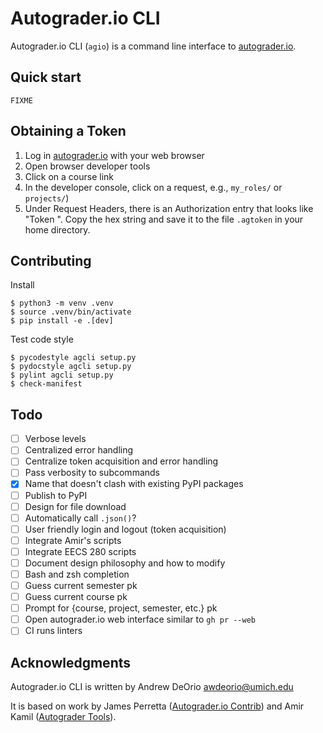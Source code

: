 Autograder.io CLI
=================

Autograder.io CLI (`agio`) is a command line interface to [autograder.io](https://autograder.io).


## Quick start
```console
FIXME
```

## Obtaining a Token
1. Log in [autograder.io](https://autograder.io/) with your web browser
2. Open browser developer tools
3. Click on a course link
4. In the developer console, click on a request, e.g., `my_roles/` or `projects/`)
5. Under Request Headers, there is an Authorization entry that looks like "Token ". Copy the hex string and save it to the file `.agtoken` in your home
directory.

## Contributing
Install
```console
$ python3 -m venv .venv
$ source .venv/bin/activate
$ pip install -e .[dev]
```

Test code style
```console
$ pycodestyle agcli setup.py
$ pydocstyle agcli setup.py
$ pylint agcli setup.py
$ check-manifest
```

## Todo
- [ ] Verbose levels
- [ ] Centralized error handling
- [ ] Centralize token acquisition and error handling
- [ ] Pass verbosity to subcommands
- [x] Name that doesn't clash with existing PyPI packages
- [ ] Publish to PyPI
- [ ] Design for file download
- [ ] Automatically call `.json()`?
- [ ] User friendly login and logout (token acquisition)
- [ ] Integrate Amir's scripts
- [ ] Integrate EECS 280 scripts
- [ ] Document design philosophy and how to modify
- [ ] Bash and zsh completion
- [ ] Guess current semester pk
- [ ] Guess current course pk
- [ ] Prompt for {course, project, semester, etc.} pk
- [ ] Open autograder.io web interface similar to `gh pr --web`
- [ ] CI runs linters

## Acknowledgments
Autograder.io CLI is written by Andrew DeOrio <awdeorio@umich.edu>

It is based on work by James Perretta ([Autograder.io Contrib](https://github.com/eecs-autograder/autograder-contrib)) and Amir Kamil ([Autograder Tools](https://gitlab.eecs.umich.edu/akamil/autograder-tools/)).
